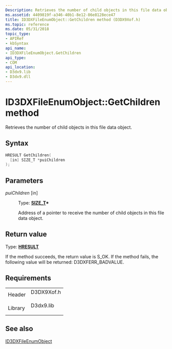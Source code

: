 ```yaml
---
Description: Retrieves the number of child objects in this file data object.
ms.assetid: 4409819f-a346-40b1-8e12-86e8128ece47
title: ID3DXFileEnumObject::GetChildren method (D3DX9Xof.h)
ms.topic: reference
ms.date: 05/31/2018
topic_type: 
- APIRef
- kbSyntax
api_name: 
- ID3DXFileEnumObject.GetChildren
api_type: 
- COM
api_location: 
- D3dx9.lib
- D3dx9.dll
---
```


# ID3DXFileEnumObject::GetChildren method

Retrieves the number of child objects in this file data object.

## Syntax


```C++
HRESULT GetChildren(
  [in] SIZE_T *puiChildren
);
```



## Parameters

<dl> <dt>

*puiChildren* \[in\]
</dt> <dd>

Type: **[**SIZE\_T**](../winprog/windows-data-types.md)\***

Address of a pointer to receive the number of child objects in this file data object.

</dd> </dl>

## Return value

Type: **[**HRESULT**](https://msdn.microsoft.com/library/Bb401631(v=MSDN.10).aspx)**

If the method succeeds, the return value is S\_OK. If the method fails, the following value will be returned: D3DXFERR\_BADVALUE.

## Requirements



|                    |                                                                                       |
|--------------------|---------------------------------------------------------------------------------------|
| Header<br/>  | <dl> <dt>D3DX9Xof.h</dt> </dl> |
| Library<br/> | <dl> <dt>D3dx9.lib</dt> </dl>  |



## See also

<dl> <dt>

[ID3DXFileEnumObject](id3dxfileenumobject.md)
</dt> </dl>

 

 